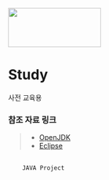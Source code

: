 <img src="http://goodee.co.kr/main/img/Untitled-1.jpg" width="189" height="80"></img>

# Study
사전 교육용
### 참조 자료 링크
> * [OpenJDK](https://jdk.java.net/archive/)
> * [Eclipse](https://www.eclipse.org/)

<pre>
  <code>
    JAVA Project
  </code>
</pre>